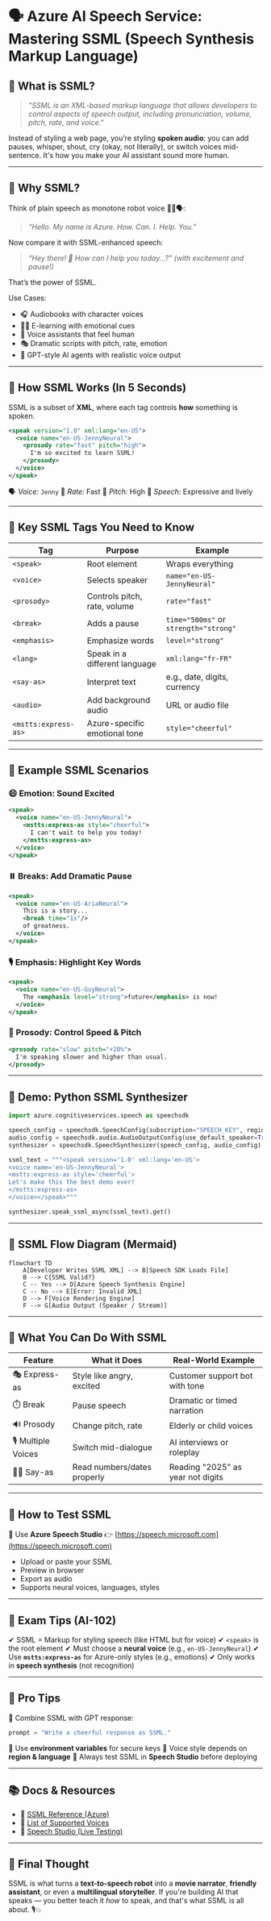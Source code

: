 # 🗣️ Azure AI Speech Service: Mastering SSML (Speech Synthesis Markup Language)

## 📘 What is SSML?

> _"SSML is an XML-based markup language that allows developers to control aspects of speech output, including pronunciation, volume, pitch, rate, and voice."_

Instead of styling a web page, you’re styling **spoken audio**: you can add pauses, whisper, shout, cry (okay, not literally), or switch voices mid-sentence. It's how you make your AI assistant sound more human.

---

## 🔧 Why SSML?

Think of plain speech as monotone robot voice 🧍‍♂️🗣️:

> _“Hello. My name is Azure. How. Can. I. Help. You.”_

Now compare it with SSML-enhanced speech:

> _“Hey there! 👋 How can I help you today...?” (with excitement and pause!)_

That’s the power of SSML.

Use Cases:

- 🎧 Audiobooks with character voices
- 🧑‍🏫 E-learning with emotional cues
- 🧞 Voice assistants that feel human
- 🎭 Dramatic scripts with pitch, rate, emotion
- 🤖 GPT-style AI agents with realistic voice output

---

## 🧠 How SSML Works (In 5 Seconds)

SSML is a subset of **XML**, where each tag controls **how** something is spoken.

```xml
<speak version="1.0" xml:lang="en-US">
  <voice name="en-US-JennyNeural">
    <prosody rate="fast" pitch="high">
      I'm so excited to learn SSML!
    </prosody>
  </voice>
</speak>
```

🗣️ _Voice:_ `Jenny`
🚀 _Rate:_ Fast
🎵 _Pitch:_ High
💬 _Speech:_ Expressive and lively

---

## 🧱 Key SSML Tags You Need to Know

| Tag                  | Purpose                       | Example                               |
| -------------------- | ----------------------------- | ------------------------------------- |
| `<speak>`            | Root element                  | Wraps everything                      |
| `<voice>`            | Selects speaker               | `name="en-US-JennyNeural"`            |
| `<prosody>`          | Controls pitch, rate, volume  | `rate="fast"`                         |
| `<break>`            | Adds a pause                  | `time="500ms"` or `strength="strong"` |
| `<emphasis>`         | Emphasize words               | `level="strong"`                      |
| `<lang>`             | Speak in a different language | `xml:lang="fr-FR"`                    |
| `<say-as>`           | Interpret text                | e.g., date, digits, currency          |
| `<audio>`            | Add background audio          | URL or audio file                     |
| `<mstts:express-as>` | Azure-specific emotional tone | `style="cheerful"`                    |

---

## 🧪 Example SSML Scenarios

### 😄 Emotion: Sound Excited

```xml
<speak>
  <voice name="en-US-JennyNeural">
    <mstts:express-as style="cheerful">
      I can't wait to help you today!
    </mstts:express-as>
  </voice>
</speak>
```

### ⏸️ Breaks: Add Dramatic Pause

```xml
<speak>
  <voice name="en-US-AriaNeural">
    This is a story...
    <break time="1s"/>
    of greatness.
  </voice>
</speak>
```

### 🎙️ Emphasis: Highlight Key Words

```xml
<speak>
  <voice name="en-US-GuyNeural">
    The <emphasis level="strong">future</emphasis> is now!
  </voice>
</speak>
```

### 🧬 Prosody: Control Speed & Pitch

```xml
<prosody rate="slow" pitch="+20%">
  I'm speaking slower and higher than usual.
</prosody>
```

---

## 🧪 Demo: Python SSML Synthesizer

```python
import azure.cognitiveservices.speech as speechsdk

speech_config = speechsdk.SpeechConfig(subscription="SPEECH_KEY", region="SPEECH_REGION")
audio_config = speechsdk.audio.AudioOutputConfig(use_default_speaker=True)
synthesizer = speechsdk.SpeechSynthesizer(speech_config, audio_config)

ssml_text = """<speak version='1.0' xml:lang='en-US'>
<voice name='en-US-JennyNeural'>
<mstts:express-as style='cheerful'>
Let's make this the best demo ever!
</mstts:express-as>
</voice></speak>"""

synthesizer.speak_ssml_async(ssml_text).get()
```

---

## 🧭 SSML Flow Diagram (Mermaid)

```mermaid
flowchart TD
    A[Developer Writes SSML XML] --> B[Speech SDK Loads File]
    B --> C{SSML Valid?}
    C -- Yes --> D[Azure Speech Synthesis Engine]
    C -- No --> E[Error: Invalid XML]
    D --> F[Voice Rendering Engine]
    F --> G[Audio Output (Speaker / Stream)]
```

---

## 🧪 What You Can Do With SSML

| Feature            | What it Does                | Real-World Example                |
| ------------------ | --------------------------- | --------------------------------- |
| 🎭 Express-as      | Style like angry, excited   | Customer support bot with tone    |
| ⏱️ Break           | Pause speech                | Dramatic or timed narration       |
| 🔊 Prosody         | Change pitch, rate          | Elderly or child voices           |
| 🎙️ Multiple Voices | Switch mid-dialogue         | AI interviews or roleplay         |
| 🧑‍🏫 Say-as       | Read numbers/dates properly | Reading "2025" as year not digits |

---

## 🔎 How to Test SSML

🧪 Use **Azure Speech Studio** 👉 [https://speech.microsoft.com](https://speech.microsoft.com)

- Upload or paste your SSML
- Preview in browser
- Export as audio
- Supports neural voices, languages, styles

---

## 🧠 Exam Tips (AI-102)

✔ SSML = Markup for styling speech (like HTML but for voice)
✔ `<speak>` is the root element
✔ Must choose a **neural voice** (e.g., `en-US-JennyNeural`)
✔ Use **`mstts:express-as`** for Azure-only styles (e.g., emotions)
✔ Only works in **speech synthesis** (not recognition)

---

## 🧵 Pro Tips

🎯 Combine SSML with GPT response:

```python
prompt = "Write a cheerful response as SSML."
```

🎯 Use **environment variables** for secure keys
🎯 Voice style depends on **region & language**
🎯 Always test SSML in **Speech Studio** before deploying

---

## 📚 Docs & Resources

- 🔗 [SSML Reference (Azure)](https://learn.microsoft.com/en-us/azure/ai-services/speech-service/speech-synthesis-markup)
- 🔗 [List of Supported Voices](https://learn.microsoft.com/en-us/azure/ai-services/speech-service/language-support#text-to-speech)
- 🔗 [Speech Studio (Live Testing)](https://speech.microsoft.com/)

---

## 🧠 Final Thought

SSML is what turns a **text-to-speech robot** into a **movie narrator**, **friendly assistant**, or even a **multilingual storyteller**. If you're building AI that speaks — you better teach it _how_ to speak, and that's what SSML is all about. 🎙️💥
